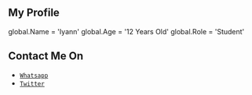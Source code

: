 ## My Profile
global.Name = 'Iyann'
global.Age = '12 Years Old'
global.Role = 'Student'

## Contact Me On

* [`Whatsapp`](wa.me/6285742344873)
* [`Twitter`](https://twitter.com/IyanKastara)

<!---
PlayyBoys/PlayyBoys is a ✨ special ✨ repository because its `README.md` (this file) appears on your GitHub profile.
You can click the Preview link to take a look at your changes.
--->
